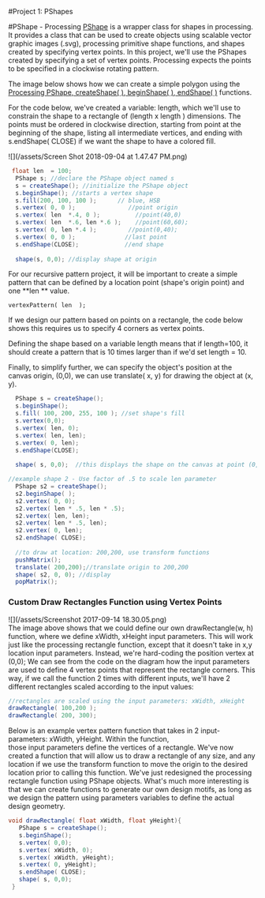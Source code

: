 #Project 1: PShapes  


#PShape - Processing
[PShape](https://processing.org/reference/PShape.html) is a wrapper class for shapes in processing. It provides a class that can be used to create objects using scalable vector graphic images (.svg), processing primitive shape functions, and shapes created by specifying vertex points. In this project, we'll use the PShapes created by specifying a set of vertex points. Processing expects the points to be specified in a clockwise rotating pattern.


The image below shows how we can create a simple polygon using the [Processing PShape, createShape\( \), beginShape\( \), endShape\( \)](https://processing.org/reference/beginShape_.html) functions.

For the code below, we've created a variable: length, which we'll use to constrain the shape to a rectangle of (length x length ) dimensions.  The points must be ordered in clockwise direction, starting from point at the beginning of the shape, listing all intermediate vertices, and ending with s.endShape( CLOSE) if we want the shape to have a colored fill.


![](/assets/Screen Shot 2018-09-04 at 1.47.47 PM.png)

```java
 float len  = 100;
  PShape s; //declare the PShape object named s
  s = createShape(); //initialize the PShape object
  s.beginShape(); //starts a vertex shape
  s.fill(200, 100, 100 );      // blue, HSB
  s.vertex( 0, 0 );               //point origin
  s.vertex( len  *.4, 0 );          //point(40,0)
  s.vertex( len  *.6, len *.6 );    //point(60,60);
  s.vertex( 0, len *.4 );         //point(0,40);
  s.vertex( 0, 0 );              //last point
  s.endShape(CLOSE);             //end shape
  
  shape(s, 0,0); //display shape at origin
```

For our recursive pattern project, it will be important to create a simple pattern that can be defined by a location point \(shape's origin point\) and one **len ** value.

`vertexPattern( len  );`

If we design our pattern based on points on a rectangle, the code below shows this requires us to specify 4 corners as vertex points.  

Defining the shape based on a variable length means that if length=100, it should create a pattern that is 10 times larger than if we'd set length = 10.

Finally, to simplify further, we can specify the object's position at the canvas origin, (0,0), we can use translate( x, y) for drawing the object at (x, y).

```java
  PShape s = createShape();
  s.beginShape();
  s.fill( 100, 200, 255, 100 ); //set shape's fill
  s.vertex(0,0);
  s.vertex( len, 0);
  s.vertex( len, len);
  s.vertex( 0, len);
  s.endShape(CLOSE);
  
  shape( s, 0,0);  //this displays the shape on the canvas at point (0,0)

//example shape 2 - Use factor of .5 to scale len parameter
  PShape s2 = createShape();
  s2.beginShape( );
  s2.vertex( 0, 0);
  s2.vertex( len * .5, len * .5);
  s2.vertex( len, len);
  s2.vertex( len * .5, len);
  s2.vertex( 0, len);
  s2.endShape( CLOSE);
  
  //to draw at location: 200,200, use transform functions
  pushMatrix();
  translate( 200,200);//translate origin to 200,200
  shape( s2, 0, 0); //display 
  popMatrix();
```

### Custom Draw Rectangles Function using Vertex Points

![](/assets/Screenshot 2017-09-14 18.30.05.png)  
The image above shows that we could define our own drawRectangle\(w, h\) function, where we define xWidth, xHeight input parameters.  This will work just like the processing rectangle function, except that it doesn't take in x,y location input parameters. Instead, we're hard-coding the position vertex at \(0,0\);  We can see from the code on the diagram how the input parameters are used to define 4 vertex points that represent the rectangle corners.  This way, if we call the function 2 times with different inputs, we'll have 2 different rectangles scaled according to the input values:

```java
//rectangles are scaled using the input parameters: xWidth, xHeight
drawRectangle( 100,200 );
drawRectangle( 200, 300);
```

Below is an example vertex pattern function that takes in 2 input-parameters: xWidth, yHeight.  Within the function,   
those input parameters define the vertices of a rectangle.  We've now created a function that will allow us to draw a rectangle of any size, and any location if we use the transform function to move the origin to the desired location prior to calling this function.  We've just redesigned the processing rectangle function using PShape objects.  What's much more interesting is that we can create functions to generate our own design motifs, as long as we design the pattern using parameters variables to define the actual design geometry.

```java
void drawRectangle( float xWidth, float yHeight){
   PShape s = createShape();
   s.beginShape();
   s.vertex( 0,0);
   s.vertex( xWidth, 0);
   s.vertex( xWidth, yHeight);
   s.vertex( 0, yHeight);
   s.endShape( CLOSE);
   shape( s, 0,0);
 }
```



